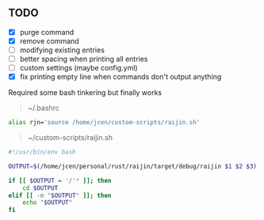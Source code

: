## TODO
- [x] purge command
- [x] remove command
- [ ] modifying existing entries
- [ ] better spacing when printing all entries
- [ ] custom settings (maybe config.yml)
- [x] fix printing empty line when commands don't output anything

Required some bash tinkering but finally works

> ~/.bashrc
```bash
alias rjn='source /home/jcen/custom-scripts/raijin.sh'
```

> ~/custom-scripts/raijin.sh
```bash
#!/usr/bin/env bash

OUTPUT=$(/home/jcen/personal/rust/raijin/target/debug/raijin $1 $2 $3)

if [[ $OUTPUT = '/'* ]]; then
	cd $OUTPUT
elif [[ -n "$OUTPUT" ]]; then
	echo "$OUTPUT"
fi
```
